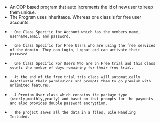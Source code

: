 
- An OOP based program that auto increments the id of new user to keep them unique.
- The Program uses inheritance. Whereas one class is for free user accounts.
-		One Class Specific for Account which has the members name, username,email and password.
-		One Class Specific for Free Users who are using the free services of the domain. They can Login, Logout and can activate their password.
-		One Class Specific For Users Who are on Free trial and this class counts the number of days remaining for their free trial. 
-		At the end of the free trial this class will automatically deactivates their permissions and prompts them to go premium with unlimited features.
-		A Premium User class which contains the package type,(weekly,monthly,yearly) and based on that prompts for the payments and also provides double password encryption.
-		The project saves all the data in a files. Sile Handling Included.
